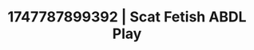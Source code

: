 ---
categories:
- Full-body chills
- Lesbian
- Raw connection
- Erotic transformation
- Morning after
image: /assets/images/1747787899392.png
layout: post
seo:
  description: Featured content with exclusive Scat Fetish, ABDL Play. HD images available.
  keywords: Scat Fetish, ABDL Play
  og_image: /assets/images/1747787899392.png
  schema_type: VisualArtwork
tags:
- ABDL Play
- '#1747787899392'
- Scat Fetish
title: 1747787899392 | Scat Fetish ABDL Play
---
